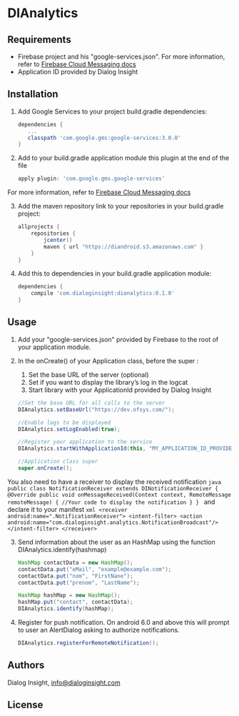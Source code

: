 # DIAnalytics


## Requirements

- Firebase project and his "google-services.json". For more information, refer to [Firebase Cloud Messaging docs][1]
- Application ID provided by Dialog Insight

## Installation

1. Add Google Services to your project build.gradle dependencies:
     ```groovy
    dependencies {
        ...
        classpath 'com.google.gms:google-services:3.0.0'
    }
     ```
2. Add to your build.gradle application module this plugin at the end of the file
    ```groovy
    apply plugin: 'com.google.gms.google-services'
    ```
For more information, refer to [Firebase Cloud Messaging docs][1]

3. Add the maven repository link to your repositories in your build.gradle project: 
    ```groovy
    allprojects {
        repositories {
            jcenter()
            maven { url "https://diandroid.s3.amazonaws.com" }
        }
    }
    ```

4. Add this to dependencies in your build.gradle application module:
    ```groovy
    dependencies {
        compile 'com.dialoginsight:dianalytics:0.1.0'
    }
    ```

## Usage

1. Add your "google-services.json" provided by Firebase to the root of your application module.

2. In the onCreate() of your Application class, before the super : 
    1. Set the base URL of the server (optional)
    2. Set if you want to display the library’s log in the logcat
    3. Start library with your ApplicationId provided by Dialog Insight
    ```java
    //Set the base URL for all calls to the server
    DIAnalytics.setBaseUrl("https://dev.ofsys.com/");
    
    //Enable logs to be displayed
    DIAnalytics.setLogEnabled(true);
    
    //Register your application to the service
    DIAnalytics.startWithApplicationId(this, "MY_APPLICATION_ID_PROVIDED_BY_DIALOG_INSIGHT");
    
    //Application class super
    super.onCreate();
    ```

You also need to have a receiver to display the received notification
    ```java
    public class NotificationReceiver extends DINotificationReceiver {
        @Override
        public void onMessageReceived(Context context, RemoteMessage remoteMessage) {
            //Your code to display the notification
        }
    }
    ```
and declare it to your manifest
    ```xml
    <receiver android:name=".NotificationReceiver">
        <intent-filter>
            <action android:name="com.dialoginsight.analytics.NotificationBroadcast"/>
        </intent-filter>
    </receiver>
    ```

3. Send information about the user as an HashMap using the function DIAnalytics.identify(hashmap)
    ```java
    HashMap contactData = new HashMap();
    contactData.put("eMail", "example@example.com");
    contactData.put("nom", "FirstNane");
    contactData.put("prenom", "LastName");
    
    HashMap hashMap = new HashMap();
    hashMap.put("contact", contactData);
    DIAnalytics.identify(hashMap);
    ```

4. Register for push notification. On android 6.0 and above this will prompt to user an AlertDialog asking to authorize notifications.
    ```java
    DIAnalytics.registerForRemoteNotification();
    ```

## Authors
Dialog Insight, info@dialoginsight.com

## License

[1]: https://firebase.google.com/docs/cloud-messaging/
